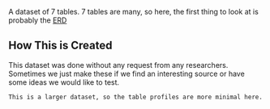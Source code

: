 A dataset of 7 tables. 7 tables are many, so here, the first thing to look at is probably the [ERD](#ERD)

## How This is Created

This dataset was done without any request from any researchers. Sometimes we just make these if we find an interesting source or have some ideas we would like to test.

```{note}
This is a larger dataset, so the table profiles are more minimal here.
```
